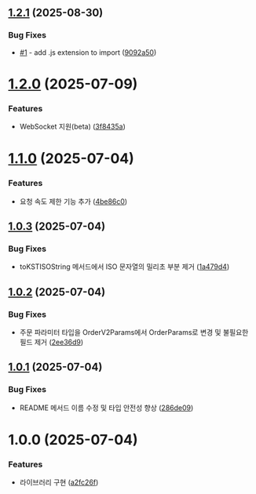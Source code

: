 ## [1.2.1](https://github.com/uiovasot/bithumb.ts/compare/v1.2.0...v1.2.1) (2025-08-30)


### Bug Fixes

* [#1](https://github.com/uiovasot/bithumb.ts/issues/1) - add .js extension to import ([9092a50](https://github.com/uiovasot/bithumb.ts/commit/9092a5065a75af50a956cbeeae49e2afb0f72b91))

# [1.2.0](https://github.com/uiovasot/bithumb.ts/compare/v1.1.0...v1.2.0) (2025-07-09)


### Features

* WebSocket 지원(beta) ([3f8435a](https://github.com/uiovasot/bithumb.ts/commit/3f8435a7ea69e22307cf6895d97b32b0dfcf13e6))

# [1.1.0](https://github.com/uiovasot/bithumb.ts/compare/v1.0.3...v1.1.0) (2025-07-04)


### Features

* 요청 속도 제한 기능 추가 ([4be86c0](https://github.com/uiovasot/bithumb.ts/commit/4be86c0e7ef451c8c2971e26584118e3a58f2458))

## [1.0.3](https://github.com/uiovasot/bithumb.ts/compare/v1.0.2...v1.0.3) (2025-07-04)


### Bug Fixes

* toKSTISOString 메서드에서 ISO 문자열의 밀리초 부분 제거 ([1a479d4](https://github.com/uiovasot/bithumb.ts/commit/1a479d4e879c7e70d763dd5d8164a16f41f8642c))

## [1.0.2](https://github.com/uiovasot/bithumb.ts/compare/v1.0.1...v1.0.2) (2025-07-04)


### Bug Fixes

* 주문 파라미터 타입을 OrderV2Params에서 OrderParams로 변경 및 불필요한 필드 제거 ([2ee36d9](https://github.com/uiovasot/bithumb.ts/commit/2ee36d93847d67efed7aeb1ffd1b40e48530ca80))

## [1.0.1](https://github.com/uiovasot/bithumb.ts/compare/v1.0.0...v1.0.1) (2025-07-04)


### Bug Fixes

* README 메서드 이름 수정 및 타입 안전성 향상 ([286de09](https://github.com/uiovasot/bithumb.ts/commit/286de099541a5a0b2e0286d9decd61b62adade22))

# 1.0.0 (2025-07-04)


### Features

* 라이브러리 구현 ([a2fc26f](https://github.com/uiovasot/bithumb.ts/commit/a2fc26fe0b37bd57f2a7c1ab1972bc77f880bcb1))
